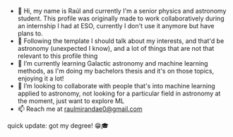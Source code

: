 - 👋 Hi, my name is Raúl and currently I'm a senior physics and astronomy student. This profile was originally made to work collaboratively during an internship I had at ESO, currently I don't use it anymore but have plans to.  
- 👀 Following the template I should talk about my interests, and that'd be astronomy (unexpected I know), and a lot of things that are not that relevant to this profile thing
- 🌱 I’m currently learning Galactic astronomy and machine learning methods, as I'm doing my bachelors thesis and it's on those topics, enjoying it a lot!
- 💞️ I’m looking to collaborate with people that's into machine learning applied to astronomy, not looking for a particular field in astronomy at the moment, just want to explore ML 
- 📫 Reach me at raulmirandae0@gmail.com


quick update: got my degree! 😁🎓
<!---
r-e-miranda/r-e-miranda is a ✨ special ✨ repository because its `README.md` (this file) appears on your GitHub profile.
You can click the Preview link to take a look at your changes.
--->
